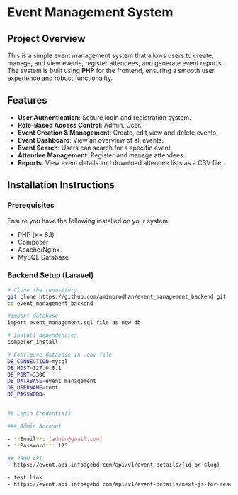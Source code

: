 # Event Management System

## Project Overview

This is a simple event management system that allows users to create, manage, and view events, register attendees, and generate event reports. The system is built using **PHP** for the frontend, ensuring a smooth user experience and robust functionality.

## Features

- **User Authentication**: Secure login and registration system.
- **Role-Based Access Control**: Admin, User.
- **Event Creation & Management**: Create, edit,view and delete events.  
- **Event Dashboard**: View an overview of all events.  
- **Event Search**: Users can search for a specific event.  
- **Attendee Management**: Register and manage attendees.  
- **Reports**: View event details and download attendee lists as a CSV file..

## Installation Instructions

### Prerequisites

Ensure you have the following installed on your system:

- PHP (>= 8.1)
- Composer
- Apache/Nginx
- MySQL Database

### Backend Setup (Laravel)

```sh
# Clone the repository
git clone https://github.com/aminprodhan/event_management_backend.git
cd event_management_backend

#import database
import event_management.sql file as new db

# Install dependencies
composer install

# Configure database in .env file
DB_CONNECTION=mysql  
DB_HOST=127.0.0.1  
DB_PORT=3306  
DB_DATABASE=event_management  
DB_USERNAME=root  
DB_PASSWORD=


## Login Credentials

### Admin Account

- **Email**: [admin@gmail.com]
- **Password**: 123

## JSON API
- https://event.api.infoagebd.com/api/v1/event-details/{id or slug}

- test link
- https://event.api.infoagebd.com/api/v1/event-details/next-js-for-react-and-fullstack-developers
